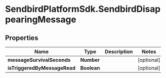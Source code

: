 # SendbirdPlatformSdk.SendbirdDisappearingMessage

## Properties

Name | Type | Description | Notes
------------ | ------------- | ------------- | -------------
**messageSurvivalSeconds** | **Number** |  | [optional] 
**isTriggeredByMessageRead** | **Boolean** |  | [optional] 


